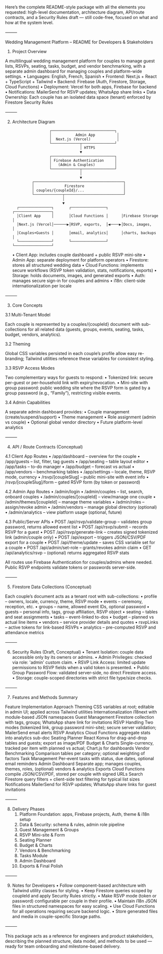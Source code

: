 Here’s the complete README-style package with all the elements you requested: high-level documentation, architecture diagram, API/route contracts, and a Security Rules draft — still code-free, focused on what and how at the system level.

⸻

Wedding Management Platform – README for Developers & Stakeholders

1. Project Overview

A multilingual wedding management platform for couples to manage guest lists, RSVPs, seating, tasks, budget, and vendor benchmarking, with a separate admin dashboard for managing couples and platform-wide settings.
	•	Languages: English, French, Spanish
	•	Frontend: Next.js + React + TypeScript + Tailwind
	•	Backend: Firebase (Auth, Firestore, Storage, Cloud Functions)
	•	Deployment: Vercel for both apps, Firebase for backend
	•	Notifications: MailerSend for RSVP updates; WhatsApp share links
	•	Data Ownership: Each couple has an isolated data space (tenant) enforced by Firestore Security Rules

⸻

2. Architecture Diagram

                        ┌─────────────────────────────┐
                        │           Admin App          │
                        │  Next.js (Vercel)            │
                        └─────────────┬───────────────┘
                                      │ HTTPS
                                      ▼
                        ┌─────────────────────────────┐
                        │ Firebase Authentication     │
                        │   (Admin & Couples)         │
                        └─────────────┬───────────────┘
                                      │
                                      ▼
                ┌─────────────────────────────────────────┐
                │              Firestore                  │
                │ couples/{coupleId}/...                  │
                └─────────────┬───────────────────────────┘
                              │
                              ▼
         ┌───────────────┐       ┌────────────────┐      ┌─────────────────┐
         │Client App     │       │Cloud Functions │      │Firebase Storage │
         │Next.js (Vercel│──────▶│RSVP, exports,  │◀────▶│Docs, images,    │
         │Couples+Guests │       │email, analytics│      │charts, backups  │
         └───────────────┘       └────────────────┘      └─────────────────┘

	•	Client App: includes couple dashboard + public RSVP mini-site
	•	Admin App: separate deployment for platform operators
	•	Firestore: stores all structured wedding data
	•	Cloud Functions: implements secure workflows (RSVP token validation, stats, notifications, exports)
	•	Storage: holds documents, images, and generated exports
	•	Auth: manages secure sign-in for couples and admins
	•	i18n: client-side internationalization per locale

⸻

3. Core Concepts

3.1 Multi-Tenant Model

Each couple is represented by a couples/{coupleId} document with sub-collections for all related data (guests, groups, events, seating, tasks, budget, vendors, analytics).

3.2 Theming

Global CSS variables persisted in each couple’s profile allow easy re-branding; Tailwind utilities reference these variables for consistent styling.

3.3 RSVP Access Modes

Two complementary ways for guests to respond:
	•	Tokenized link: secure per-guest or per-household link with expiry/revocation.
	•	Mini-site with group password: public wedding site where the RSVP form is gated by a group password (e.g., “Family”), restricting visible events.

3.4 Admin Capabilities

A separate admin dashboard provides:
	•	Couple management (create/suspend/support)
	•	Theme management
	•	Role assignment (admin vs couple)
	•	Optional global vendor directory
	•	Future platform-level analytics

⸻

4. API / Route Contracts (Conceptual)

4.1 Client App Routes
	•	/app/dashboard – overview for the couple
	•	/app/guests – list, filter, tag guests
	•	/app/seating – table layout editor
	•	/app/tasks – to-do manager
	•	/app/budget – forecast vs actual
	•	/app/vendors – benchmarking tables
	•	/app/settings – locale, theme, RSVP mode, currency
	•	/rsvp/[coupleSlug] – public mini-site with event info
	•	/rsvp/[coupleSlug]/form – gated RSVP form (by token or password)

4.2 Admin App Routes
	•	/admin/login
	•	/admin/couples – list, search, onboard couples
	•	/admin/couples/[coupleId] – view/manage one couple
	•	/admin/themes/[coupleId] – manage theme variables
	•	/admin/roles – assign/revoke admin
	•	/admin/vendors – manage global directory (optional)
	•	/admin/analytics – view platform usage (optional, future)

4.3 Public/Server APIs
	•	POST /api/rsvp/validate-group – validates group password, returns allowed event list
	•	POST /api/rsvp/submit – records RSVP for a guest
	•	POST /api/rsvp/generate-link – creates signed tokenized link (admin/couple only)
	•	POST /api/export – triggers JSON/CSV/PDF export for a couple
	•	POST /api/theme/update – saves CSS variable set for a couple
	•	POST /api/admin/set-role – grants/revokes admin claim
	•	GET /api/analytics/rsvp – (optional) returns aggregated RSVP stats

All routes use Firebase Authentication for couples/admins where needed.
Public RSVP endpoints validate tokens or passwords server-side.

⸻

5. Firestore Data Collections (Conceptual)

Each couple’s document acts as a tenant root with sub-collections:
	•	profile – owners, locale, currency, theme, RSVP mode
	•	events – ceremony, reception, etc.
	•	groups – name, allowed event IDs, optional password
	•	guests – personal info, tags, group affiliation, RSVP object
	•	seating – tables and seat assignments
	•	tasks – event-linked to-dos
	•	budget – planned vs actual line items
	•	vendors – service provider details and quotes
	•	rsvpLinks – active tokens for link-based RSVPs
	•	analytics – pre-computed RSVP and attendance metrics

⸻

6. Security Rules (Draft, Conceptual)
	•	Tenant Isolation: couple data accessible only by its owners or admins.
	•	Admin Privileges: checked via role: 'admin' custom claim.
	•	RSVP Link Access: limited update permissions to RSVP fields when a valid token is presented.
	•	Public Group Password Flow: validated server-side, no direct Firestore access.
	•	Storage: couple-scoped directories with strict file type/size checks.

⸻

7. Features and Methods Summary

Feature	Implementation Approach
Theming	CSS variables at root; editable in admin UI; applied across Tailwind utilities
Internationalization	i18next with module-based JSON namespaces
Guest Management	Firestore collection with tags, groups; WhatsApp share link for invitations
RSVP Handling	Two modes (tokenized link, group password mini-site); secure server validation; MailerSend email alerts
RSVP Analytics	Cloud Functions aggregate stats into analytics sub-doc
Seating Planner	React Konva for drag-and-drop tables and guests; export as image/PDF
Budget & Charts	Single-currency, tracked per item with planned vs actual; Chart.js for dashboards
Vendor Benchmarking	Comparison tables per category; optional weighting of factors
Task Management	Per-event tasks with status, due dates, optional email reminders
Admin Dashboard	Separate app; manages couples, themes, roles, (optional) vendors & analytics
Exports	Cloud Functions compile JSON/CSV/PDF, stored per couple with signed URLs
Search	Firestore query filters + client-side text filtering for typical list sizes
Notifications	MailerSend for RSVP updates; WhatsApp share links for guest invitations


⸻

8. Delivery Phases
	1.	Platform Foundation: apps, Firebase projects, Auth, theme & i18n setup
	2.	Data & Security: schema & rules, admin role pipeline
	3.	Guest Management & Groups
	4.	RSVP Mini-site & Form
	5.	Seating Planner
	6.	Budget & Charts
	7.	Vendors & Benchmarking
	8.	Tasks Module
	9.	Admin Dashboard
	10.	Exports & Final Polish

⸻

9. Notes for Developers
	•	Follow component-based architecture with Tailwind utility classes for styling.
	•	Keep Firestore queries scoped by coupleId and apply Security Rules strictly.
	•	Make RSVP mode (token or password) configurable per couple in their profile.
	•	Maintain i18n JSON files in structured namespaces for easy scaling.
	•	Use Cloud Functions for all operations requiring secure backend logic.
	•	Store generated files and media in couple-specific Storage paths.

⸻

This package acts as a reference for engineers and product stakeholders, describing the planned structure, data model, and methods to be used — ready for team onboarding and milestone-based delivery.
